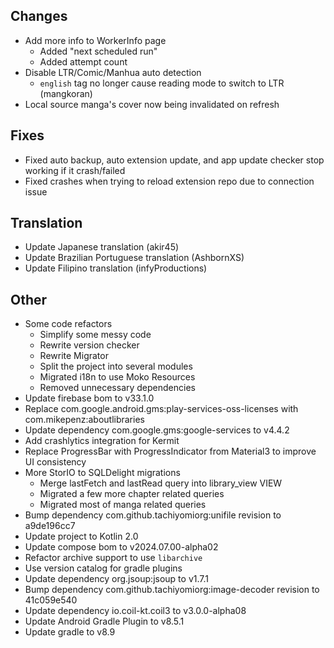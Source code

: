 <!-- Formatting
## Additions  ?? New features

## Changes  ?? Behaviour changes

## Fixes  ?? Bugfixes

## Translation  ?? translation changes/updates

## Other  ?? Technical stuff, what happened behind the scene
-->
## Changes
- Add more info to WorkerInfo page
  - Added "next scheduled run"
  - Added attempt count
- Disable LTR/Comic/Manhua auto detection
  - `english` tag no longer cause reading mode to switch to LTR (mangkoran)
- Local source manga's cover now being invalidated on refresh

## Fixes
- Fixed auto backup, auto extension update, and app update checker stop working
  if it crash/failed
- Fixed crashes when trying to reload extension repo due to connection issue

## Translation
- Update Japanese translation (akir45)
- Update Brazilian Portuguese translation (AshbornXS)
- Update Filipino translation (infyProductions)

## Other
- Some code refactors
  - Simplify some messy code
  - Rewrite version checker
  - Rewrite Migrator
  - Split the project into several modules
  - Migrated i18n to use Moko Resources
  - Removed unnecessary dependencies
- Update firebase bom to v33.1.0
- Replace com.google.android.gms:play-services-oss-licenses with com.mikepenz:aboutlibraries
- Update dependency com.google.gms:google-services to v4.4.2
- Add crashlytics integration for Kermit
- Replace ProgressBar with ProgressIndicator from Material3 to improve UI consistency
- More StorIO to SQLDelight migrations
  - Merge lastFetch and lastRead query into library_view VIEW
  - Migrated a few more chapter related queries
  - Migrated most of manga related queries
- Bump dependency com.github.tachiyomiorg:unifile revision to a9de196cc7
- Update project to Kotlin 2.0
- Update compose bom to v2024.07.00-alpha02
- Refactor archive support to use `libarchive`
- Use version catalog for gradle plugins
- Update dependency org.jsoup:jsoup to v1.7.1
- Bump dependency com.github.tachiyomiorg:image-decoder revision to 41c059e540
- Update dependency io.coil-kt.coil3 to v3.0.0-alpha08
- Update Android Gradle Plugin to v8.5.1
- Update gradle to v8.9
